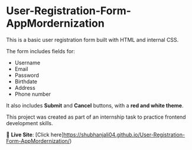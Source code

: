# User-Registration-Form-AppMordernization

This is a basic user registration form built with HTML and internal CSS.

The form includes fields for:
- Username
- Email
- Password
- Birthdate
- Address
- Phone number

It also includes **Submit** and **Cancel** buttons, with a **red and white theme**.

This project was created as part of an internship task to practice frontend development skills.

🔗 **Live Site**: [Click here]https://shubhanjali04.github.io/User-Registration-Form-AppMordernization/)



